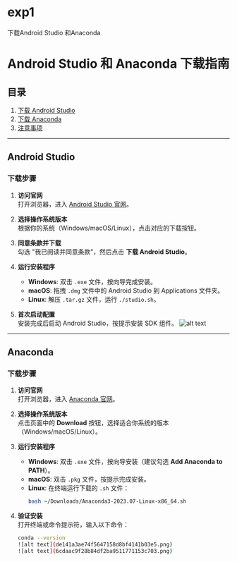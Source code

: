 # exp1
下载Android Studio 和Anaconda
# Android Studio 和 Anaconda 下载指南

## 目录
1. [下载 Android Studio](#android-studio)
2. [下载 Anaconda](#anaconda)
3. [注意事项](#注意事项)

---

## Android Studio

### 下载步骤
1. **访问官网**  
   打开浏览器，进入 [Android Studio 官网](https://developer.android.com/studio)。

2. **选择操作系统版本**  
   根据你的系统（Windows/macOS/Linux），点击对应的下载按钮。

3. **同意条款并下载**  
   勾选 "我已阅读并同意条款"，然后点击 **下载 Android Studio**。

4. **运行安装程序**  
   - **Windows**: 双击 `.exe` 文件，按向导完成安装。  
   - **macOS**: 拖拽 `.dmg` 文件中的 Android Studio 到 Applications 文件夹。  
   - **Linux**: 解压 `.tar.gz` 文件，运行 `./studio.sh`。

5. **首次启动配置**  
   安装完成后启动 Android Studio，按提示安装 SDK 组件。
![alt text](014752220f5c2c919a3042ebf4f5b909.png)
---

## Anaconda

### 下载步骤
1. **访问官网**  
   打开浏览器，进入 [Anaconda 官网](https://www.anaconda.com/products/distribution)。

2. **选择操作系统版本**  
   点击页面中的 **Download** 按钮，选择适合你系统的版本（Windows/macOS/Linux）。

3. **运行安装程序**  
   - **Windows**: 双击 `.exe` 文件，按向导安装（建议勾选 **Add Anaconda to PATH**）。  
   - **macOS**: 双击 `.pkg` 文件，按提示完成安装。  
   - **Linux**: 在终端运行下载的 `.sh` 文件：  
     ```bash
     bash ~/Downloads/Anaconda3-2023.07-Linux-x86_64.sh
     ```

4. **验证安装**  
   打开终端或命令提示符，输入以下命令：  
   ```bash
   conda --version
   ![alt text](de141a3ae74f5647158d8bf4141b03e5.png)
   ![alt text](6cdaac9f28b84df2ba9511771153c703.png)
